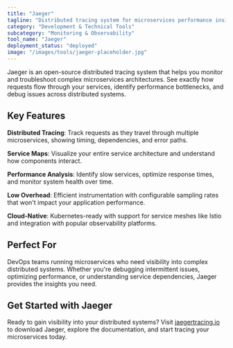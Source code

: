 ```yaml
---
title: "Jaeger"
tagline: "Distributed tracing system for microservices performance insights"
category: "Development & Technical Tools"
subcategory: "Monitoring & Observability"
tool_name: "Jaeger"
deployment_status: "deployed"
image: "/images/tools/jaeger-placeholder.jpg"
---
```

Jaeger is an open-source distributed tracing system that helps you monitor and troubleshoot complex microservices architectures. See exactly how requests flow through your services, identify performance bottlenecks, and debug issues across distributed systems.

## Key Features

**Distributed Tracing**: Track requests as they travel through multiple microservices, showing timing, dependencies, and error paths.

**Service Maps**: Visualize your entire service architecture and understand how components interact.

**Performance Analysis**: Identify slow services, optimize response times, and monitor system health over time.

**Low Overhead**: Efficient instrumentation with configurable sampling rates that won't impact your application performance.

**Cloud-Native**: Kubernetes-ready with support for service meshes like Istio and integration with popular observability platforms.

## Perfect For

DevOps teams running microservices who need visibility into complex distributed systems. Whether you're debugging intermittent issues, optimizing performance, or understanding service dependencies, Jaeger provides the insights you need.

## Get Started with Jaeger

Ready to gain visibility into your distributed systems? Visit [jaegertracing.io](https://www.jaegertracing.io) to download Jaeger, explore the documentation, and start tracing your microservices today.